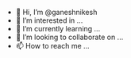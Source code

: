 - 👋 Hi, I’m @ganeshnikesh
- 👀 I’m interested in ...
- 🌱 I’m currently learning ...
- 💞️ I’m looking to collaborate on ...
- 📫 How to reach me ...

<!---
ganeshnikesh/ganeshnikesh is a ✨ special ✨ repository because its `README.md` (this file) appears on your GitHub profile.
You can click the Preview link to take a look at your changes.
--->
